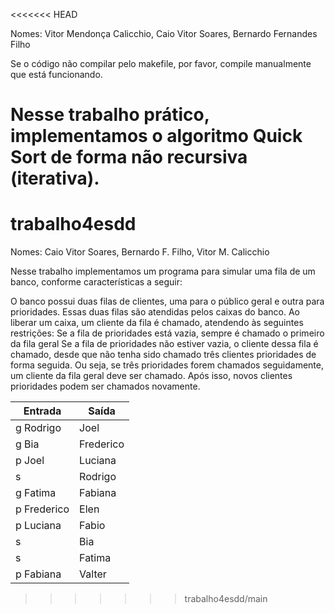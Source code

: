 <<<<<<< HEAD

Nomes: Vitor Mendonça Calicchio, Caio Vitor Soares, Bernardo Fernandes Filho

Se o código não compilar pelo makefile, por favor, compile manualmente que está funcionando.

Nesse trabalho prático, implementamos o algoritmo Quick Sort de forma não recursiva (iterativa).
=======
# trabalho4esdd

Nomes: Caio Vitor Soares, Bernardo F. Filho, Vitor M. Calicchio

Nesse trabalho implementamos um programa para simular uma fila de um banco, conforme características a seguir:

O banco possui duas filas de clientes, uma para o público geral e outra para prioridades. Essas duas filas são atendidas pelos caixas do banco.
Ao liberar um caixa, um cliente da fila é chamado, atendendo às seguintes restrições:
Se a fila de prioridades está vazia, sempre é chamado o primeiro da fila geral
Se a fila de prioridades não estiver vazia, o cliente dessa fila é chamado, desde que não tenha sido chamado três clientes prioridades de forma seguida. Ou seja, se três prioridades forem chamados seguidamente, um cliente da fila geral deve ser chamado. Após isso, novos clientes prioridades podem ser chamados novamente.


| Entrada     | Saída      |
|------------|-----------|
| g Rodrigo  | Joel      |
| g Bia      | Frederico |
| p Joel     | Luciana   |
| s          | Rodrigo   |
| g Fatima   | Fabiana   |
| p Frederico | Elen     |
| p Luciana  | Fabio     |
| s          | Bia       |
| s          | Fatima    |
| p Fabiana  | Valter    |
>>>>>>> trabalho4esdd/main

